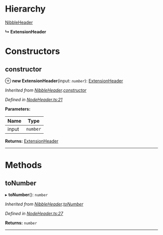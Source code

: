 

# Hierarchy

 [NibbleHeader](_nodeheader_.nibbleheader.md)

**↳ ExtensionHeader**

# Constructors

<a id="constructor"></a>

##  constructor

⊕ **new ExtensionHeader**(input: *`number`*): [ExtensionHeader](_nodeheader_.extensionheader.md)

*Inherited from [NibbleHeader](_nodeheader_.nibbleheader.md).[constructor](_nodeheader_.nibbleheader.md#constructor)*

*Defined in [NodeHeader.ts:21](https://github.com/polkadot-js/common/blob/7297e68/packages/trie-codec/src/NodeHeader.ts#L21)*

**Parameters:**

| Name | Type |
| ------ | ------ |
| input | `number` |

**Returns:** [ExtensionHeader](_nodeheader_.extensionheader.md)

___

# Methods

<a id="tonumber"></a>

##  toNumber

▸ **toNumber**(): `number`

*Inherited from [NibbleHeader](_nodeheader_.nibbleheader.md).[toNumber](_nodeheader_.nibbleheader.md#tonumber)*

*Defined in [NodeHeader.ts:27](https://github.com/polkadot-js/common/blob/7297e68/packages/trie-codec/src/NodeHeader.ts#L27)*

**Returns:** `number`

___


